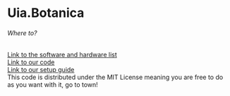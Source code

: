 # Uia.Botanica

###### Where to?
[Link to the software and hardware list](https://github.com/vegart13/Uia.Botanica/blob/master/Hardware-Software.md)      
[Link to our code](https://github.com/vegart13/Uia.Botanica/blob/master/code/soil.py)      
[Link to our setup guide](https://github.com/vegart13/Uia.Botanica/blob/master/setup-guide.md)      
This code is distributed under the MIT License meaning you are free to do as you want with it, go to town!      
